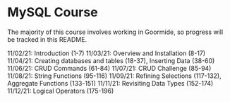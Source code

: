 # MySQL Course

The majority of this course involves working in Goormide, so progress will be tracked in this README.

11/02/21: Introduction (1-7)
11/03/21: Overview and Installation (8-17)
11/04/21: Creating databases and tables (18-37), Inserting Data (38-60)
11/06/21: CRUD Commands (61-84)
11/07/21: CRUD Challenge (85-94)
11/08/21: String Functions (95-116)
11/09/21: Refining Selections (117-132), Aggregate Functions (133-151)
11/11/21: Revisiting Data Types (152-174)
11/12/21: Logical Operators (175-196)
